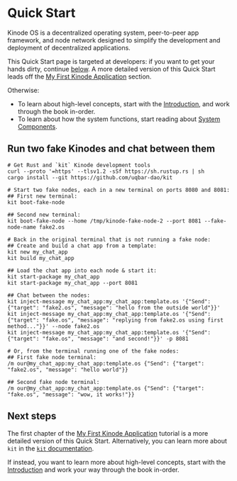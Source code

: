 # Quick Start

Kinode OS is a decentralized operating system, peer-to-peer app framework, and node network designed to simplify the development and deployment of decentralized applications.

This Quick Start page is targeted at developers: if you want to get your hands dirty, continue [below](#run-two-fake-kinodes-and-chat-between-them).
A more detailed version of this Quick Start leads off the [My First Kinode Application](./my_first_app/chapter_1.md) section.

Otherwise:
* To learn about high-level concepts, start with the [Introduction](./intro.md), and work through the book in-order.
* To learn about how the system functions, start reading about [System Components](./processes.md).

## Run two fake Kinodes and chat between them

```
# Get Rust and `kit` Kinode development tools
curl --proto '=https' --tlsv1.2 -sSf https://sh.rustup.rs | sh
cargo install --git https://github.com/uqbar-dao/kit

# Start two fake nodes, each in a new terminal on ports 8080 and 8081:
## First new terminal:
kit boot-fake-node

## Second new terminal:
kit boot-fake-node --home /tmp/kinode-fake-node-2 --port 8081 --fake-node-name fake2.os

# Back in the original terminal that is not running a fake node:
## Create and build a chat app from a template:
kit new my_chat_app
kit build my_chat_app

## Load the chat app into each node & start it:
kit start-package my_chat_app
kit start-package my_chat_app --port 8081

## Chat between the nodes:
kit inject-message my_chat_app:my_chat_app:template.os '{"Send": {"target": "fake2.os", "message": "hello from the outside world"}}'
kit inject-message my_chat_app:my_chat_app:template.os '{"Send": {"target": "fake.os", "message": "replying from fake2.os using first method..."}}' --node fake2.os
kit inject-message my_chat_app:my_chat_app:template.os '{"Send": {"target": "fake.os", "message": "and second!"}}' -p 8081

# Or, from the terminal running one of the fake nodes:
## First fake node terminal:
/m our@my_chat_app:my_chat_app:template.os {"Send": {"target": "fake2.os", "message": "hello world"}}

## Second fake node terminal:
/m our@my_chat_app:my_chat_app:template.os {"Send": {"target": "fake.os", "message": "wow, it works!"}}
```

## Next steps

The first chapter of the [My First Kinode Application](./my_first_app/chapter_1.md) tutorial is a more detailed version of this Quick Start.
Alternatively, you can learn more about `kit` in the [`kit` documentation](./kit/kit.md).

If instead, you want to learn more about high-level concepts, start with the [Introduction](./intro.md) and work your way through the book in-order.
